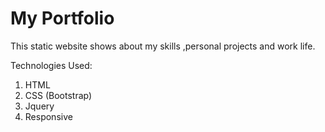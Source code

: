 # My Portfolio

This static website shows about my skills ,personal projects  and work life.

Technologies Used:
1. HTML
2. CSS (Bootstrap)
3. Jquery
4. Responsive 

